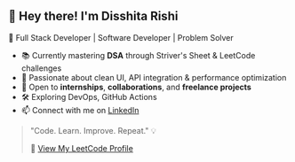 ## 👋 Hey there! I'm Disshita Rishi

🚀 Full Stack Developer | Software Developer | Problem Solver  

- 📚 Currently mastering **DSA** through Striver's Sheet & LeetCode challenges
- 🎯 Passionate about clean UI, API integration & performance optimization
- 🤝 Open to **internships**, **collaborations**, and **freelance projects**
- 🛠️ Exploring DevOps, GitHub Actions
- 📫 Connect with me on [LinkedIn](https://linkedin.com/in/disshitarishi/)

> "Code. Learn. Improve. Repeat." 💡
>
> 🔗 [View My LeetCode Profile](https://leetcode.com/disshitaaaa/)

